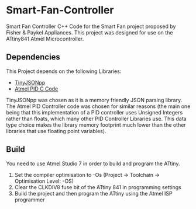 # Smart-Fan-Controller
Smart Fan Controller C++ Code for the Smart Fan project proposed by Fisher &amp; Paykel Appliances.
This project was designed for use on the ATtiny841 Atmel Microcontroller.

## Dependencies
This Project depends on the following Libraries:
- [TinyJSONpp](https://github.com/hydroflax/tinyjsonpp)
- [Atmel PID C Code](http://www.atmel.com/Images/Atmel-2558-Discrete-PID-Controller-on-tinyAVR-and-megaAVR_ApplicationNote_AVR221.pdf)

TinyJSONpp was chosen as it is a memory friendly JSON parsing library. The Atmel PID Controller code was chosen for similar reasons (the main one being that this implementation of a PID controller uses Unsigned Integers rather than floats, which many other PID Controller Libraries use. This data type choice makes the library memory footprint much lower than the other libraries that use floating point variables).

## Build
You need to use Atmel Studio 7 in order to build and program the ATtiny. 
  1. Set the compiler optimisation to -Os (Project -> Toolchain -> Optimisation Level: -OS)
  2. Clear the CLKDIV8 fuse bit of the ATtiny 841 in programming settings
  3. Build the project and then program the ATtiny using the Atmel ISP programmer
